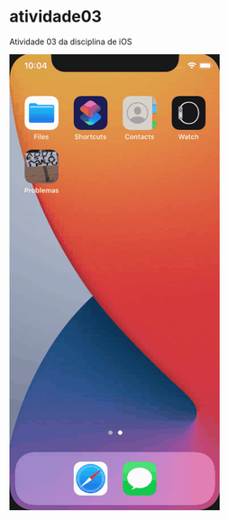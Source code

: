 # atividade03
Atividade 03 da disciplina de iOS

![alt text](https://github.com/rumbleh/atividade03/blob/main/problemas.gif?raw=true)
